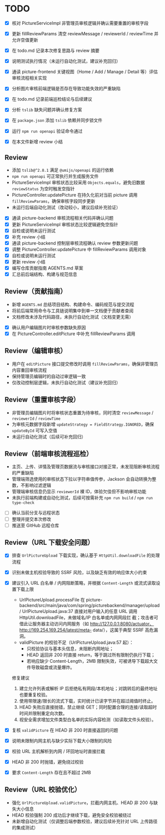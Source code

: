 # TODO

- [x] 核对 PictureServiceImpl 非管理员审核逻辑并确认需要重置的审核字段
- [x] 更新 fillReviewParams 清空 reviewMessage / reviewerId / reviewTime 并允许空值更新
- [x] 在 todo.md 记录本次修复思路与 review 摘要
- [x] 说明测试执行情况（未运行自动化测试，建议补充回归）
- [x] 通读 picture-frontend 关键视图（Home / Add / Manage / Detail 等）评估审核流程相关实现
- [x] 分析图片审核前端逻辑是否存在导致功能失效的严重缺陷
- [x] 在 todo.md 记录前端巡检结论与后续建议

- [x] 分析 `tslib` 缺失问题并确认修复方案
- [x] 在 `package.json` 添加 `tslib` 依赖并同步锁文件
- [x] 运行 `npm run openapi` 验证命令通过
- [x] 在本文件新增 review 小结

## Review
- 添加 `tslib@^2.8.1` 满足 `@umijs/openapi` 的运行依赖
- `npm run openapi` 可正常执行并生成服务文件
- PictureServiceImpl 审核状态比较采用 `Objects.equals`，避免旧数据 `reviewStatus` 为空时触发空指针
- PictureController.updatePicture 在持久化前对当前 picture 调用 `fillReviewParams`，确保审核字段同步更新
- 未运行后端自动化测试（改动较小，建议后续补充验证）

- [x] 通读 picture-backend 审核流程相关代码并确认问题
- [x] 更新 PictureServiceImpl 审核状态比较逻辑避免空指针
- [x] 自检或说明未运行测试
- [x] 补充 review 小结
- [x] 通读 picture-backend 控制层审核流程确认 review 参数更新问题
- [x] 调整 PictureController.updatePicture 中 fillReviewParams 调用对象
- [x] 自检或说明未运行测试
- [x] 更新 review 小结
- [x] 编写仓库贡献指南 AGENTS.md 草案
- [x] 汇总前后端结构、构建与规范信息

## Review（贡献指南）

- 新增 `AGENTS.md` 总结项目结构、构建命令、编码规范与提交流程
- 将前后端常用命令与工具链说明集中到单一文档便于贡献者查阅
- 文档修改未涉及代码路径，未执行自动化测试（文档变更无需）
- [x] 确认用户编辑图片时审核参数缺失原因
- [x] 在 PictureController.editPicture 中补充 fillReviewParams 调用

## Review（编辑审核）

- 用户在 `editPicture` 接口提交修改时调用 `fillReviewParams`，确保非管理员内容重回审核流程
- 保持管理员编辑时的自动过审逻辑一致
- 仅改动控制层逻辑，未执行自动化测试（建议补充回归）

## Review（重置审核字段）

- 非管理员编辑图片时将审核状态重置为待审核，同时清空 `reviewMessage` / `reviewerId` / `reviewTime`
- 为审核元数据字段新增 `updateStrategy = FieldStrategy.IGNORED`，确保 `updateById` 可写入空值
- 未运行自动化测试（后续可补充回归）

## Review（前端审核流程巡检）

- 主页、上传、详情及管理页数据流与审核接口对接正常，未发现阻断审核流程的严重缺陷
- 管理端筛选使用的审核状态下拉以字符串值传参，Jackson 会自动转换为整数，不影响过滤逻辑
- 管理端审核信息仍显示 `reviewerId` 裸 ID，体验欠佳但不影响审核功能
- 未执行前端构建或自动化测试，后续可按需补充 `npm run build` / `npm run type-check`
- [ ] 确认当前分支与远程状态
- [ ] 整理并提交本次修改
- [ ] 推送至 GitHub 远程仓库

## Review（URL 下载安全问题）
- [x] 排查 `UrlPictureUpload` 下载实现，确认基于 `HttpUtil.downloadFile` 的处理流程
- [x] 识别未做主机校验导致的 SSRF 风险，以及缺乏有效的响应体大小约束
- [x] 建议引入 URL 白名单 / 内网阻断策略，并根据 `Content-Length` 或流式读取设置下载上限

    - UrlPictureUpload.processFile 在 picture-backend/src/main/java/com/spring/picturebackend/manager/upload/
      UrlPictureUpload.java:37 直接对用户输入的任意 URL 调用 HttpUtil.downloadFile，未做域名/IP 白名单或内网网段拦
      截；攻击者可借此让服务器主动访问内网服务（如 http://127.0.0.1:8080/actuator、http://169.254.169.254/latest/meta-
      data/），这属于典型 SSRF 高危漏洞。
    - validPicture 的校验不足（UrlPictureUpload.java:57 起）：
        - 只校验协议与基本头信息，未阻断内网地址；
        - HEAD 返回非 200 时直接 return，等于跳过所有限制仍执行下载；
        - 若响应缺少 Content-Length，2MB 限制失效，可被诱导下载超大文件导致磁盘或流量爆炸。

  修复建议

    1. 建立允许列表或解析 IP 后拒绝私有网段/本机地址；对跳转后的最终地址也要重复校验。
    2. 使用带限速/限长的流式下载，实时统计已读字节并在超过阈值时终止。
    3. HEAD 失败应直接抛错，禁止继续 GET；同时配置合理的连接/读取超时时间并限制重定向次数。
    4. 视安全需求增加文件类型白名单的实际内容检测（如读取文件头校验）。
- [x] 复核 `validPicture` 在 HEAD 非 200 时直接返回的问题
- [x] 说明未限制内网主机与缺少实际下载大小限制的风险

- [x] 校验 URL 主机解析到内网 / 环回地址时直接拦截
- [x] HEAD 非 200 时抛错，避免绕过校验
- [x] 要求 `Content-Length` 存在且不超过 2MB

## Review（URL 校验优化）
- 强化 `UrlPictureUpload.validPicture`，拦截内网主机、HEAD 非 200 与缺失大小信息
- HEAD 校验强制 200 成功后才继续下载，避免安全校验被绕过
- 未新增自动化测试（仅调整后端参数校验，建议后续补充针对 URL 上传路径的集成测试）
